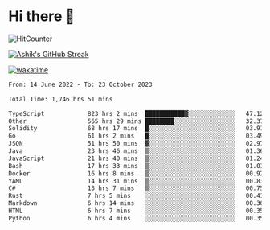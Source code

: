 # Hi there 👋

![HitCounter](https://hits.seeyoufarm.com/api/count/incr/badge.svg?url=https%3A%2F%2Fgithub.com%2Fashrhmn1212%2Fhit-counter)

<!-- ![Contribution Graph](https://github-readme-activity-graph.cyclic.app/graph?username=ashrhmn) -->


<!-- [![Top Langs](https://github-readme-stats.vercel.app/api/top-langs/?username=ashrhmn&layout=compact&theme=synthwave&langs_count=10&card_width=445)](https://github.com/anuraghazra/github-readme-stats) -->

[![Ashik's GitHub Streak](https://github-readme-streak-stats.herokuapp.com/?user=ashrhmn&theme=blood&fire=DD7F1C&background=151515&dates=9f9f9f&border=DD2727)](https://git.io/streak-stats)

<!-- ![Ashik's GitHub stats](https://github-readme-stats.vercel.app/api/?username=ashrhmn&show_icons=true&title_color=fff&icon_color=79ff97&text_color=9f9f9f&bg_color=151515) -->

[![wakatime](https://wakatime.com/badge/user/3df86613-ba63-4631-8e65-0ff18e7becad.svg)](https://wakatime.com/@3df86613-ba63-4631-8e65-0ff18e7becad)

<!--START_SECTION:waka-->

```txt
From: 14 June 2022 - To: 23 October 2023

Total Time: 1,746 hrs 51 mins

TypeScript            823 hrs 2 mins  ███████████▓░░░░░░░░░░░░░   47.12 %
Other                 565 hrs 29 mins ████████░░░░░░░░░░░░░░░░░   32.37 %
Solidity              68 hrs 17 mins  █░░░░░░░░░░░░░░░░░░░░░░░░   03.91 %
Go                    61 hrs 2 mins   █░░░░░░░░░░░░░░░░░░░░░░░░   03.49 %
JSON                  51 hrs 50 mins  ▓░░░░░░░░░░░░░░░░░░░░░░░░   02.97 %
Java                  23 hrs 46 mins  ▒░░░░░░░░░░░░░░░░░░░░░░░░   01.36 %
JavaScript            21 hrs 40 mins  ▒░░░░░░░░░░░░░░░░░░░░░░░░   01.24 %
Bash                  17 hrs 33 mins  ▒░░░░░░░░░░░░░░░░░░░░░░░░   01.01 %
Docker                16 hrs 8 mins   ▒░░░░░░░░░░░░░░░░░░░░░░░░   00.92 %
YAML                  14 hrs 31 mins  ▒░░░░░░░░░░░░░░░░░░░░░░░░   00.83 %
C#                    13 hrs 7 mins   ▒░░░░░░░░░░░░░░░░░░░░░░░░   00.75 %
Rust                  7 hrs 5 mins    ░░░░░░░░░░░░░░░░░░░░░░░░░   00.41 %
Markdown              6 hrs 14 mins   ░░░░░░░░░░░░░░░░░░░░░░░░░   00.36 %
HTML                  6 hrs 7 mins    ░░░░░░░░░░░░░░░░░░░░░░░░░   00.35 %
Python                6 hrs 4 mins    ░░░░░░░░░░░░░░░░░░░░░░░░░   00.35 %
```

<!--END_SECTION:waka-->


<!--### Most Used Languages
<img src="https://wakatime.com/share/@ashrhmn/24ecb986-5bf8-4607-af7f-0aab08908d8c.png" />

### Favourite Tools
<img src="https://wakatime.com/share/@ashrhmn/f4e08015-f3bc-460a-9228-95a3ba11c604.png" />-->
